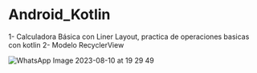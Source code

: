 # Android_Kotlin
1- Calculadora Básica con Liner Layout, practica de operaciones basicas con kotlin
2- Modelo RecyclerView

![WhatsApp Image 2023-08-10 at 19 29 49](https://github.com/juanbendavid/Android_Kotlin/assets/56058007/dde6fb95-f3f9-4290-937e-638d20334b01)
